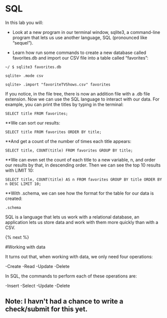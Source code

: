 # SQL

In this lab you will:

- Look at a new program in our terminal window, sqlite3, a command-line program that lets us use another language, SQL (pronounced like “sequel”).

- Learn how run some commands to create a new database called favorites.db and import our CSV file into a table called “favorites”:

```
~/ $ sqlite3 favorites.db
```
```
sqlite> .mode csv
```
```
sqlite> .import "favoriteTVShows.csv" favorites
```
If you notice, in the file tree, there is now an addition file with a .db file extension. Now we can use the SQL language to interact with our data.  For example, you can print the titles by typing in the terminal:

```
SELECT title FROM favorites; 
```

**We can sort our results:

```
SELECT title FROM favorites ORDER BY title;
```

**And get a count of the number of times each title appears:

```
SELECT title, COUNT(title) FROM favorites GROUP BY title;
```
**We can even set the count of each title to a new variable, n, and order our results by that, in descending order. Then we can see the top 10 results with LIMIT 10:

```
SELECT title, COUNT(title) AS n FROM favorites GROUP BY title ORDER BY n DESC LIMIT 10;
```
**With .schema, we can see how the format for the table for our data is created:

```
.schema
```
SQL is a language that lets us work with a relational database, an application lets us store data and work with them more quickly than with a CSV.

{% next %}

#Working with data

It turns out that, when working with data, we only need four operations:

-Create
-Read
-Update
-Delete

In SQL, the commands to perform each of these operations are:

-Insert
-Select
-Update
-Delete


## Note: I havn't had a chance to write a check/submit for this yet.
